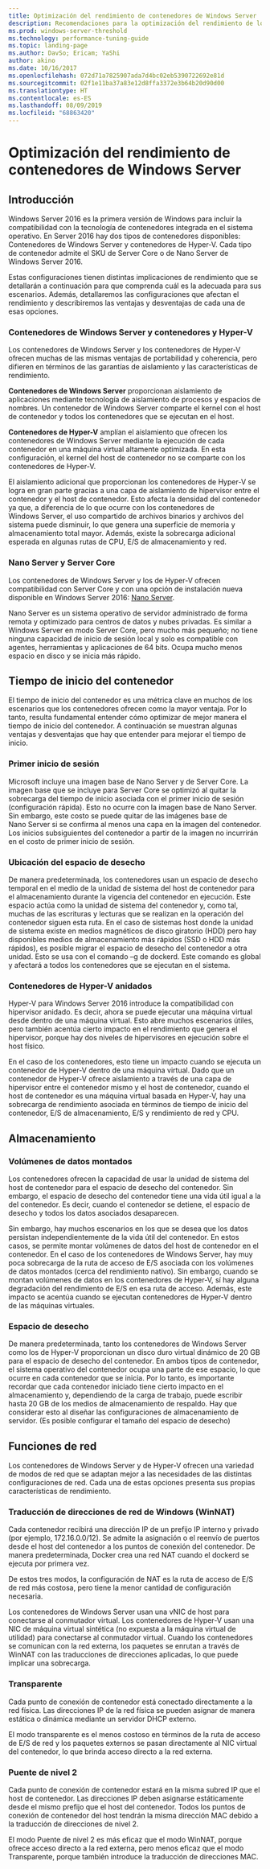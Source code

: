 ```yaml
---
title: Optimización del rendimiento de contenedores de Windows Server
description: Recomendaciones para la optimización del rendimiento de los contenedores en Windows Server 16
ms.prod: windows-server-threshold
ms.technology: performance-tuning-guide
ms.topic: landing-page
ms.author: DavSo; Ericam; YaShi
author: akino
ms.date: 10/16/2017
ms.openlocfilehash: 072d71a7825907ada7d4bc02eb5390722692e81d
ms.sourcegitcommit: 02f1e11ba37a83e12d8ffa3372e3b64b20d90d00
ms.translationtype: HT
ms.contentlocale: es-ES
ms.lasthandoff: 08/09/2019
ms.locfileid: "68863420"
---
```

# <a name="performance-tuning-windows-server-containers"></a>Optimización del rendimiento de contenedores de Windows Server

## <a name="introduction"></a>Introducción
Windows Server 2016 es la primera versión de Windows para incluir la compatibilidad con la tecnología de contenedores integrada en el sistema operativo. En Server 2016 hay dos tipos de contenedores disponibles: Contenedores de Windows Server y contenedores de Hyper-V. Cada tipo de contenedor admite el SKU de Server Core o de Nano Server de Windows Server 2016. 

Estas configuraciones tienen distintas implicaciones de rendimiento que se detallarán a continuación para que comprenda cuál es la adecuada para sus escenarios. Además, detallaremos las configuraciones que afectan el rendimiento y describiremos las ventajas y desventajas de cada una de esas opciones.

### <a name="windows-server-container-and-hyper-v-containers"></a>Contenedores de Windows Server y contenedores y Hyper-V

Los contenedores de Windows Server y los contenedores de Hyper-V ofrecen muchas de las mismas ventajas de portabilidad y coherencia, pero difieren en términos de las garantías de aislamiento y las características de rendimiento.

**Contenedores de Windows Server** proporcionan aislamiento de aplicaciones mediante tecnología de aislamiento de procesos y espacios de nombres. Un contenedor de Windows Server comparte el kernel con el host de contenedor y todos los contenedores que se ejecutan en el host.

**Contenedores de Hyper-V** amplían el aislamiento que ofrecen los contenedores de Windows Server mediante la ejecución de cada contenedor en una máquina virtual altamente optimizada. En esta configuración, el kernel del host de contenedor no se comparte con los contenedores de Hyper-V.

El aislamiento adicional que proporcionan los contenedores de Hyper-V se logra en gran parte gracias a una capa de aislamiento de hipervisor entre el contenedor y el host de contenedor. Esto afecta la densidad del contenedor ya que, a diferencia de lo que ocurre con los contenedores de Windows Server, el uso compartido de archivos binarios y archivos del sistema puede disminuir, lo que genera una superficie de memoria y almacenamiento total mayor. Además, existe la sobrecarga adicional esperada en algunas rutas de CPU, E/S de almacenamiento y red.

### <a name="nano-server-and-server-core"></a>Nano Server y Server Core

Los contenedores de Windows Server y los de Hyper-V ofrecen compatibilidad con Server Core y con una opción de instalación nueva disponible en Windows Server 2016: [Nano Server](https://technet.microsoft.com/windows-server-docs/compute/nano-server/getting-started-with-nano-server). 

Nano Server es un sistema operativo de servidor administrado de forma remota y optimizado para centros de datos y nubes privadas. Es similar a Windows Server en modo Server Core, pero mucho más pequeño; no tiene ninguna capacidad de inicio de sesión local y solo es compatible con agentes, herramientas y aplicaciones de 64 bits. Ocupa mucho menos espacio en disco y se inicia más rápido.

## <a name="container-start-up-time"></a>Tiempo de inicio del contenedor
El tiempo de inicio del contenedor es una métrica clave en muchos de los escenarios que los contenedores ofrecen como la mayor ventaja. Por lo tanto, resulta fundamental entender cómo optimizar de mejor manera el tiempo de inicio del contenedor. A continuación se muestran algunas ventajas y desventajas que hay que entender para mejorar el tiempo de inicio.

### <a name="first-logon"></a>Primer inicio de sesión

Microsoft incluye una imagen base de Nano Server y de Server Core. La imagen base que se incluye para Server Core se optimizó al quitar la sobrecarga del tiempo de inicio asociada con el primer inicio de sesión (configuración rápida). Esto no ocurre con la imagen base de Nano Server. Sin embargo, este costo se puede quitar de las imágenes base de Nano Server si se confirma al menos una capa en la imagen del contenedor. Los inicios subsiguientes del contenedor a partir de la imagen no incurrirán en el costo de primer inicio de sesión.
### <a name="scratch-space-location"></a>Ubicación del espacio de desecho

De manera predeterminada, los contenedores usan un espacio de desecho temporal en el medio de la unidad de sistema del host de contenedor para el almacenamiento durante la vigencia del contenedor en ejecución. Este espacio actúa como la unidad de sistema del contenedor y, como tal, muchas de las escrituras y lecturas que se realizan en la operación del contenedor siguen esta ruta. En el caso de sistemas host donde la unidad de sistema existe en medios magnéticos de disco giratorio (HDD) pero hay disponibles medios de almacenamiento más rápidos (SSD o HDD más rápidos), es posible migrar el espacio de desecho del contenedor a otra unidad. Esto se usa con el comando –g de dockerd. Este comando es global y afectará a todos los contenedores que se ejecutan en el sistema.

### <a name="nested-hyper-v-containers"></a>Contenedores de Hyper-V anidados
Hyper-V para Windows Server 2016 introduce la compatibilidad con hipervisor anidado. Es decir, ahora se puede ejecutar una máquina virtual desde dentro de una máquina virtual. Esto abre muchos escenarios útiles, pero también acentúa cierto impacto en el rendimiento que genera el hipervisor, porque hay dos niveles de hipervisores en ejecución sobre el host físico.

En el caso de los contenedores, esto tiene un impacto cuando se ejecuta un contenedor de Hyper-V dentro de una máquina virtual. Dado que un contenedor de Hyper-V ofrece aislamiento a través de una capa de hipervisor entre el contenedor mismo y el host de contenedor, cuando el host de contenedor es una máquina virtual basada en Hyper-V, hay una sobrecarga de rendimiento asociada en términos de tiempo de inicio del contenedor, E/S de almacenamiento, E/S y rendimiento de red y CPU.

## <a name="storage"></a>Almacenamiento
### <a name="mounted-data-volumes"></a>Volúmenes de datos montados

Los contenedores ofrecen la capacidad de usar la unidad de sistema del host de contenedor para el espacio de desecho del contenedor. Sin embargo, el espacio de desecho del contenedor tiene una vida útil igual a la del contenedor. Es decir, cuando el contenedor se detiene, el espacio de desecho y todos los datos asociados desaparecen.

Sin embargo, hay muchos escenarios en los que se desea que los datos persistan independientemente de la vida útil del contenedor. En estos casos, se permite montar volúmenes de datos del host de contenedor en el contenedor. En el caso de los contenedores de Windows Server, hay muy poca sobrecarga de la ruta de acceso de E/S asociada con los volúmenes de datos montados (cerca del rendimiento nativo). Sin embargo, cuando se montan volúmenes de datos en los contenedores de Hyper-V, sí hay alguna degradación del rendimiento de E/S en esa ruta de acceso. Además, este impacto se acentúa cuando se ejecutan contenedores de Hyper-V dentro de las máquinas virtuales.

### <a name="scratch-space"></a>Espacio de desecho

De manera predeterminada, tanto los contenedores de Windows Server como los de Hyper-V proporcionan un disco duro virtual dinámico de 20 GB para el espacio de desecho del contenedor. En ambos tipos de contenedor, el sistema operativo del contenedor ocupa una parte de ese espacio, lo que ocurre en cada contenedor que se inicia. Por lo tanto, es importante recordar que cada contenedor iniciado tiene cierto impacto en el almacenamiento y, dependiendo de la carga de trabajo, puede escribir hasta 20 GB de los medios de almacenamiento de respaldo. Hay que considerar esto al diseñar las configuraciones de almacenamiento de servidor.
(Es posible configurar el tamaño del espacio de desecho)

## <a name="networking"></a>Funciones de red
Los contenedores de Windows Server y de Hyper-V ofrecen una variedad de modos de red que se adaptan mejor a las necesidades de las distintas configuraciones de red. Cada una de estas opciones presenta sus propias características de rendimiento.

### <a name="windows-network-address-translation-winnat"></a>Traducción de direcciones de red de Windows (WinNAT)

Cada contenedor recibirá una dirección IP de un prefijo IP interno y privado (por ejemplo, 172.16.0.0/12). Se admite la asignación o el reenvío de puertos desde el host del contenedor a los puntos de conexión del contenedor. De manera predeterminada, Docker crea una red NAT cuando el dockerd se ejecuta por primera vez.

De estos tres modos, la configuración de NAT es la ruta de acceso de E/S de red más costosa, pero tiene la menor cantidad de configuración necesaria. 

Los contenedores de Windows Server usan una vNIC de host para conectarse al conmutador virtual. Los contenedores de Hyper-V usan una NIC de máquina virtual sintética (no expuesta a la máquina virtual de utilidad) para conectarse al conmutador virtual. Cuando los contenedores se comunican con la red externa, los paquetes se enrutan a través de WinNAT con las traducciones de direcciones aplicadas, lo que puede implicar una sobrecarga.

### <a name="transparent"></a>Transparente

Cada punto de conexión de contenedor está conectado directamente a la red física. Las direcciones IP de la red física se pueden asignar de manera estática o dinámica mediante un servidor DHCP externo.

El modo transparente es el menos costoso en términos de la ruta de acceso de E/S de red y los paquetes externos se pasan directamente al NIC virtual del contenedor, lo que brinda acceso directo a la red externa.

### <a name="l2-bridge"></a>Puente de nivel 2
Cada punto de conexión de contenedor estará en la misma subred IP que el host de contenedor. Las direcciones IP deben asignarse estáticamente desde el mismo prefijo que el host del contenedor. Todos los puntos de conexión de contenedor del host tendrán la misma dirección MAC debido a la traducción de direcciones de nivel 2.

El modo Puente de nivel 2 es más eficaz que el modo WinNAT, porque ofrece acceso directo a la red externa, pero menos eficaz que el modo Transparente, porque también introduce la traducción de direcciones MAC.





